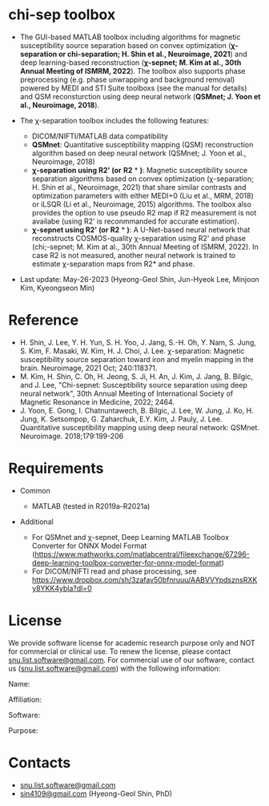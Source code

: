 #  chi-sep toolbox

* The GUI-based MATLAB toolbox including algorithms for magnetic susceptibility source separation based on convex optimization (**&chi;-separation or chi-separation; H. Shin et al., Neuroimage, 2021**) and deep learning-based reconstruction (**&chi;-sepnet; M. Kim at al., 30th Annual Meeting of ISMRM, 2022**). The toolbox also supports phase preprocessing (e.g. phase unwrapping and background removal) powered by MEDI and STI Suite toolboxs (see the manual for details) and QSM reconsturction using deep neural network (**QSMnet; J. Yoon et al., Neuroimage, 2018**). 

* The &chi;-separation toolbox includes the following features:
  - DICOM/NIFTI/MATLAB data compatibility
  - **QSMnet**: Quantitative susceptibility mapping (QSM) reconstruction algorithm based on deep neural network (QSMnet; J. Yoon et al., Neuroimage, 2018)
  - **&chi;-separation using R2' (or** **R2** * **)**: Magnetic susceptibility source separation algorithms based on convex optimization (&chi;-separation; H. Shin et al., Neuroimage, 2021) that share similar contrasts and optimization parameters with either MEDI+0 (Liu et al., MRM, 2018) or iLSQR (Li et al., Neuroimage, 2015) algorithms. The toolbox also provides the option to use pseudo R2 map if R2 measurement is not availabe (using R2' is reconmmanded for accurate estimation).
  - **&chi;-sepnet using R2' (or** **R2** * **)**: A U-Net-based neural network that reconstructs COSMOS-quality &chi;-separation using R2' and phase (chi;-sepnet; M. Kim at al., 30th Annual Meeting of ISMRM, 2022). In case R2 is not measured, another neural network is trained to estimate &chi;-separation maps from R2* and phase.

* Last update: May-26-2023 (Hyeong-Geol Shin, Jun-Hyeok Lee, Minjoon Kim, Kyeongseon Min)


# Reference

* H. Shin, J. Lee, Y. H. Yun, S. H. Yoo, J. Jang, S.-H. Oh, Y. Nam, S. Jung, S. Kim, F. Masaki, W. Kim, H. J. Choi, J. Lee. &chi;-separation: Magnetic susceptibility source separation toward iron and myelin mapping in the brain. Neuroimage, 2021 Oct; 240:118371.
* M. Kim, H. Shin, C. Oh, H. Jeong, S. Ji, H. An, J. Kim, J. Jang, B. Bilgic, and J. Lee, "Chi-sepnet: Susceptibility source separation using deep neural network", 30th Annual Meeting of International Society of Magnetic Resonance in Medicine, 2022; 2464.
* J. Yoon, E. Gong, I. Chatnuntawech, B. Bilgic, J. Lee, W. Jung, J. Ko, H. Jung, K. Setsompop, G. Zaharchuk, E.Y. Kim, J. Pauly, J. Lee. Quantitative susceptibility mapping using deep neural network: QSMnet. Neuroimage. 2018;179:199-206


# Requirements

* Common
  - MATLAB (tested in R2019a-R2021a)

* Additional
  - For QSMnet and &chi;-sepnet, Deep Learning MATLAB Toolbox Converter for ONNX Model Format (https://www.mathworks.com/matlabcentral/fileexchange/67296-deep-learning-toolbox-converter-for-onnx-model-format)
  - For DICOM/NIFTI read and phase processing, see https://www.dropbox.com/sh/3zafav50bfnruuu/AABVVYpdsznsRXKy8YKK4ybla?dl=0


# License
We provide software license for academic research purpose only and NOT for commercial or clinical use. To renew the license, please contact snu.list.software@gmail.com. For commercial use of our software, contact us (snu.list.software@gmail.com) with the following information:

Name:

Affiliation:

Software:

Purpose:


# Contacts
* snu.list.software@gmail.com
* sin4109@gmail.com (Hyeong-Geol Shin, PhD)
